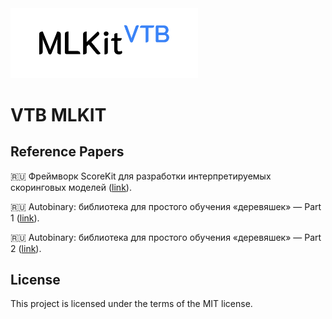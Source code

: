 <img src=https://raw.githubusercontent.com/VTB-DS/MLKIT/main/interface/static/vtbmlkit_logo.png width=300 />

VTB MLKIT
===============================

Reference Papers
----------------

🇷🇺 Фреймворк ScoreKit для разработки интерпретируемых скоринговых моделей ([link](https://temofeev.ru/info/articles/freymvork-vtb-scorekit-dlya-razrabotki-interpretiruemykh-skoringovykh-modeley/)). 

🇷🇺 Autobinary: библиотека для простого обучения «деревяшек» — Part 1 ([link](https://habr.com/ru/companies/vtb/articles/725956/)). 

🇷🇺 Autobinary: библиотека для простого обучения «деревяшек» — Part 2 ([link](https://habr.com/ru/companies/vtb/articles/730028/)). 

License
-------

This project is licensed under the terms of the MIT license.
